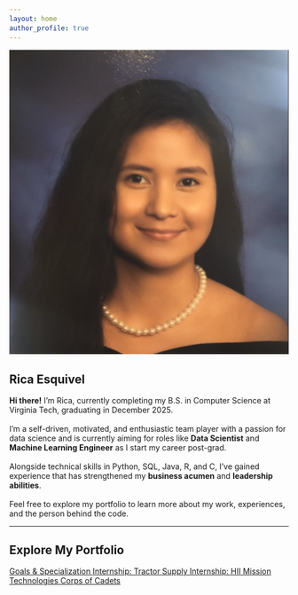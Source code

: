 ```yaml
---
layout: home
author_profile: true
---
```


<!-- Intro Section -->
<section class="intro">
  <img src="assets/Profile.png" alt="Profile picture of Rica Esquivel" class="profile-pic">
  
  <div class="intro-text">
    <h1>Rica Esquivel</h1>
    <p class="intro-text">
      <strong>Hi there!</strong> I’m Rica, currently completing my B.S. in Computer Science at Virginia Tech, graduating in December 2025.  
      <br><br>
      I’m a self-driven, motivated, and enthusiastic team player with a passion for data science and is currently aiming for roles like <strong>Data Scientist</strong> and <strong>Machine Learning Engineer</strong> as I start my career post-grad.  
      <br><br>
      Alongside technical skills in Python, SQL, Java, R, and C, I’ve gained experience that has strengthened my <strong>business acumen</strong> and <strong>leadership abilities</strong>.  
      <br><br>
      Feel free to explore my portfolio to learn more about my work, experiences, and the person behind the code.
    </p>
  </div>
</section>

---

## Explore My Portfolio
<div class="cards">
  <a class="card" href="{{ '/goals/' | relative_url }}">
    <i class="fas fa-bullseye"></i>
    Goals & Specialization
  </a>
  <a class="card" href="{{ '/internships-tractor/' | relative_url }}">
    <i class="fas fa-store"></i>
    Internship: Tractor Supply
  </a>
  <a class="card" href="{{ '/internships-hii/' | relative_url }}">
    <i class="fas fa-ship"></i>
    Internship: HII Mission Technologies
  </a>
  <!-- <a class="card" href="{{ '/projects/' | relative_url }}">
    <i class="fas fa-code"></i>
    Technical Projects
  </a> -->
    <a class="card" href="{{ '/cadets/' | relative_url }}">
    <i class="fas fa-shield-halved"></i>
    Corps of Cadets
  </a>
  <!-- <a class="card" href="{{ '/blog/' | relative_url }}">
    <i class="fas fa-pen-nib"></i>
    Blog
  </a> -->
</div>

<!-- ## Beyond the Office
<div class="beyond-office">
  <div class="hobby">
    <img src="{{ '/assets/hobbies/hiking.jpg' | relative_url }}" alt="Hiking trail view">
    <h3>Hiking</h3>
    <p>I love exploring trails and connecting with nature, from local paths to challenging summits.</p>
  </div>
  <div class="hobby">
    <img src="{{ '/assets/hobbies/fitness.jpg' | relative_url }}" alt="Weights and gym equipment">
    <h3>Fitness</h3>
    <p>Personal fitness is my way of staying focused, energized, and balanced in life.</p>
  </div>
  <div class="hobby">
    <img src="{{ '/assets/hobbies/cooking.jpg' | relative_url }}" alt="A plated meal">
    <h3>Cooking</h3>
    <p>In my kitchen, I experiment with recipes and flavors, making meals for friends and family.</p>
  </div>
</div>

<p style="text-align:center; margin-top:1rem;">
  <a href="{{ '/beyond-the-office/' | relative_url }}" class="btn">Learn More →</a>
</p> -->

<!-- ### Recent Posts
<div class="post-previews">
{% for post in site.posts limit:3 %}
  <a class="post-preview" href="{{ post.url | relative_url }}">
    {% if post.header and post.header.teaser %}
      <img src="{{ post.header.teaser | relative_url }}" alt="{{ post.title }} teaser">
    {% endif %}
    <h3>{{ post.title }}</h3>
    <p class="meta">{{ post.date | date: "%B %d, %Y" }}</p>
    <p>{{ post.excerpt | strip_html | truncate: 140 }}</p>
  </a>
{% endfor %}
</div>
<p><a class="btn" href="{{ '/blog/' | relative_url }}">View all posts →</a></p> -->